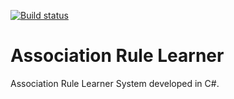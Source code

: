 [![Build status](https://ci.appveyor.com/api/projects/status/0q44sinm9j6n1pyn?svg=true)](https://ci.appveyor.com/project/ozkuran/associationrulelearner)

# Association Rule Learner
Association Rule Learner System developed in C#. 
